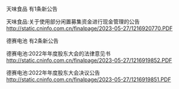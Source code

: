 天味食品 有1条新公告 

天味食品:关于使用部分闲置募集资金进行现金管理的公告 http://static.cninfo.com.cn/finalpage/2023-05-27/1216920770.PDF 

德赛电池 有2条新公告 

德赛电池:2022年年度股东大会的法律意见书 http://static.cninfo.com.cn/finalpage/2023-05-27/1216919852.PDF 

德赛电池:2022年年度股东大会决议公告 http://static.cninfo.com.cn/finalpage/2023-05-27/1216919851.PDF 

